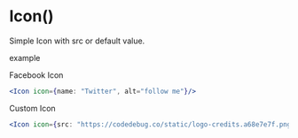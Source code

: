 # Icon()

Simple Icon with src or default value.

example

Facebook Icon

```jsx
<Icon icon={name: "Twitter", alt="follow me"}/>
```

Custom Icon

```jsx
<Icon icon={src: "https://codedebug.co/static/logo-credits.a68e7e7f.pngTwitter", alt="follow me"}/>
```
